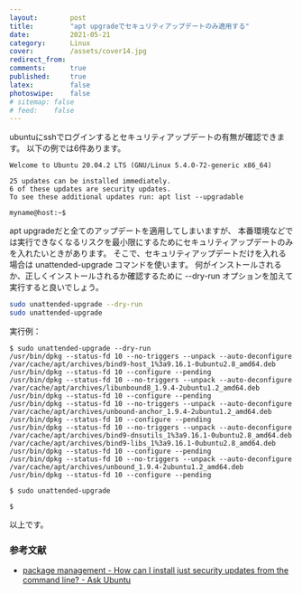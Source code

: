 ```yaml
---
layout:        post
title:         "apt upgradeでセキュリティアップデートのみ適用する"
date:          2021-05-21
category:      Linux
cover:         /assets/cover14.jpg
redirect_from:
comments:      true
published:     true
latex:         false
photoswipe:    false
# sitemap: false
# feed:    false
---
```


ubuntuにsshでログインするとセキュリティアップデートの有無が確認できます。
以下の例では6件あります。

```output
Welcome to Ubuntu 20.04.2 LTS (GNU/Linux 5.4.0-72-generic x86_64)

25 updates can be installed immediately.
6 of these updates are security updates.
To see these additional updates run: apt list --upgradable

myname@host:~$
```

apt upgradeだと全てのアップデートを適用してしまいますが、
本番環境などでは実行できなくなるリスクを最小限にするためにセキュリティアップデートのみを入れたいときがあります。
そこで、セキュリティアップデートだけを入れる場合は unattended-upgrade コマンドを使います。
何がインストールされるか、正しくインストールされるか確認するために --dry-run オプションを加えて実行すると良いでしょう。

```bash
sudo unattended-upgrade --dry-run
sudo unattended-upgrade
```

実行例：

```output
$ sudo unattended-upgrade --dry-run
/usr/bin/dpkg --status-fd 10 --no-triggers --unpack --auto-deconfigure /var/cache/apt/archives/bind9-host_1%3a9.16.1-0ubuntu2.8_amd64.deb
/usr/bin/dpkg --status-fd 10 --configure --pending
/usr/bin/dpkg --status-fd 10 --no-triggers --unpack --auto-deconfigure /var/cache/apt/archives/libunbound8_1.9.4-2ubuntu1.2_amd64.deb
/usr/bin/dpkg --status-fd 10 --configure --pending
/usr/bin/dpkg --status-fd 10 --no-triggers --unpack --auto-deconfigure /var/cache/apt/archives/unbound-anchor_1.9.4-2ubuntu1.2_amd64.deb
/usr/bin/dpkg --status-fd 10 --configure --pending
/usr/bin/dpkg --status-fd 10 --no-triggers --unpack --auto-deconfigure /var/cache/apt/archives/bind9-dnsutils_1%3a9.16.1-0ubuntu2.8_amd64.deb /var/cache/apt/archives/bind9-libs_1%3a9.16.1-0ubuntu2.8_amd64.deb
/usr/bin/dpkg --status-fd 10 --configure --pending
/usr/bin/dpkg --status-fd 10 --no-triggers --unpack --auto-deconfigure /var/cache/apt/archives/unbound_1.9.4-2ubuntu1.2_amd64.deb
/usr/bin/dpkg --status-fd 10 --configure --pending

$ sudo unattended-upgrade

$
```

以上です。

### 参考文献

- [package management - How can I install just security updates from the command line? - Ask Ubuntu](https://askubuntu.com/questions/194/how-can-i-install-just-security-updates-from-the-command-line)

